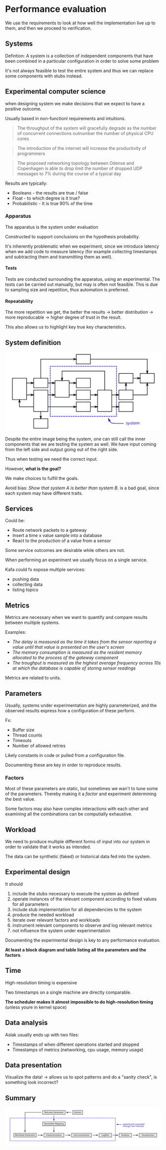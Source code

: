 # Performance evaluation

We use the requirements to look at how well the implementation live up to them, and then we proceed to verification.

## Systems

Defintion: A system is a collection of independent components that have been combined in a particular configuration in order to solve some problem

It's not always feasible to test the entire system and thus we can replace some components with stubs instead. 

## Experimental computer science

when designing system we make decisions that we expect to have a positive outcome.

Usually based in non-functionl requirements and intuitions.

> The throughput of the system will gracefully degrade as the number of concurrent connections outnumber the number of physical CPU cores

> The introduction of the internet will increase the productivity of programmers

> The proposed networking topology between Odense and Copenhagen is able to drop limit the number of dropped UDP messages to 7% during the course of a typical day

Results are typically:

- Booleans - the results are true / false
- Float - to which degree is it true?
- Probabilistic - It is true 90% of the time

### Apparatus

The apparatus is the system under evaluation

Constructed to support conclusions on the hypothesis probability. 

It's inherently problematic when we experiment, since we introduce latency when we add code to measure latency (for example collecting timestamps and subtracting them and transmitting them as well).

#### Tests

Tests are conducted surrounding the apparatus, using an experimental. The tests can be carried out manually, but may is often not feasible. This is due to sampling size and repetition, thus automation is preferred.

#### Repeatability

The more repetition we get, the better the results -> better distribution -> more reproducable -> higher degree of trust in the result. 

This also allows us to highlight key true key characteristics.

## System definition

![](../assets/20220627161936.png)  

Despite the entire image being the system, one can still call the inner components that we are testing the system as well. We have input coming from the left side and output going out of the right side. 

Thus when testing we need the correct input. 

However, __what is the goal?__

We make choices to fulfill the goals.

Avoid bias: _Show that system A is better than system B_. is a bad goal, since each system may have different traits.

## Services

Could be:

- Route network packets to a gateway
- Insert a time x value sample into a database
- React to the production of a value from a sensor

Some service outcomes are desirable while others are not.

When performing an experiment we usually focus on a single service.

Kafa could fx expose multiple services:

- pushing data
- collecting data
- listing topics

## Metrics

Metrics are necessary when we want to quantify and compare results between multiple systems. 

Examples:

- _The delay is measured as the time it takes from the sensor reporting a value until that value is presented on the user's screen_
- _The memory consumption is measured as the resident memory allocated to the process of the gateway component_
- _The troughput is measured as the highest average frequency across 10s at which the database is capable of storing sensor readings_

Metrics are related to units. 

## Parameters

Usually, systems under experimentation are highly parameterized, and the observed results express how a configuration of these perform.

Fx:

- Buffer size
- Thread counts
- Timeouts
- Number of allowed retries

Likely constants in code or pulled from a configuration file.

Documenting these are key in order to reproduce results.

### Factors

Most of these parameters are static, but sometimes we wan't to tune some of the parameters. Thereby making it a _factor_ and experiment determining the best value.

Some factors may also have complex interactions with each other and examining all the combinations can be computially exhaustive.

## Workload

We need to produce multiple different forms of input into our system in order to validate that it works as intended. 

The data can be synthetic (faked) or historical data fed into the system. 

## Experimental design

It should

1. include the stubs necessary to execute the system as defined
2. operate instances of the relevant component according to fixed values for all parameters
3. include stub implementation for all dependencies to the system
4. produce the needed workload
5. iterate over relevant factors and workloads
6. instrument relevant components to observe and log relevant metrics
7. not influence the system under experimentation

Documenting the experimental design is key to any performance evaluation. 

**At least a block diagram and table listing all the parameters and the factors**. 

## Time

High-resolution timing is expensive

Two timestamps on a single machine are directly comparable. 

**The scheduler makes it almost impossible to do high-resolution timing** (unless youre in kernel space)

## Data analysis

Aslak usually ends up with two files:

- Timestamps of when different operations started and stopped
- Timestamps of metrics (networking, cpu usage, memory usage)

## Data presentation

Visualize the data! -> allows us to spot patterns and do a "sanity check", is something look incorrect?

## Summary

![](../assets/20220627165543.png)  